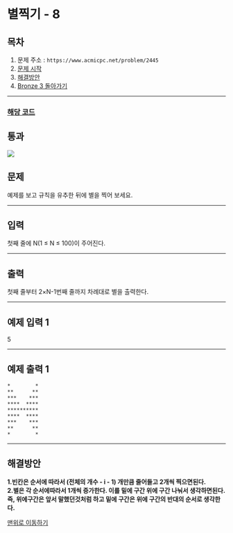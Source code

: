# 별찍기 - 8

## 목차

1. 문제 주소 : `https://www.acmicpc.net/problem/2445`
2. [문제 시작](#문제)
3. [해결방안](#해결방안)
4. [Bronze 3 돌아가기](../README.md)
___

### [해당 코드](./별찍기8.java)

## 통과

<img src="https://github.com/user-attachments/assets/2518884a-f70b-4e07-bab3-61c1dbc149ea">

## 문제

예제를 보고 규칙을 유추한 뒤에 별을 찍어 보세요.

___

## 입력

첫째 줄에 N(1 ≤ N ≤ 100)이 주어진다.

___
## 출력

첫째 줄부터 2×N-1번째 줄까지 차례대로 별을 출력한다.

___

## 예제 입력 1

5

---

## 예제 출력 1

```
*        *
**      **
***    ***
****  ****
**********
****  ****
***    ***
**      **
*        *
```

---

## 해결방안
**1.빈칸은 순서에 따라서 (전체의 개수 - i - 1) 개만큼 줄어들고 2개씩 찍으면된다.** <br>
**2.별은 각 순서에따라서 1개씩 증가한다. 이를 밑에 구간 위에 구간 나눠서 생각하면된다.** <br>
**즉, 위에구간은 앞서 말했던것처럼 하고 밑에 구간은 위에 구간의 반대의 순서로 생각한다.** <br>

[맨위로 이동하기](#별찍기---8)